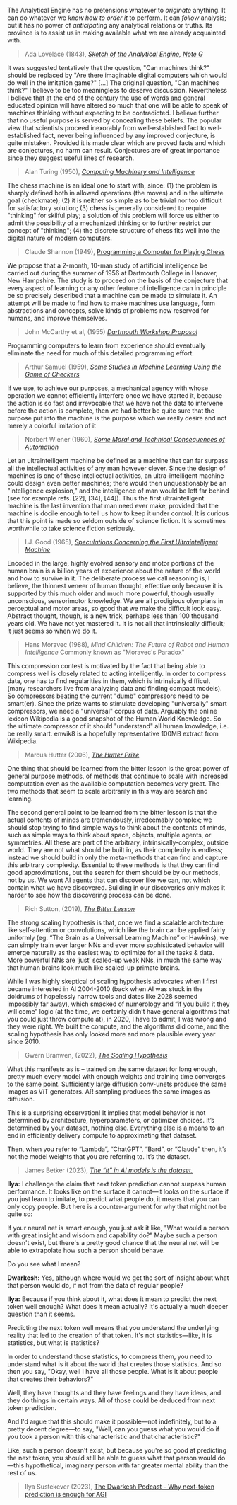 The Analytical Engine has no pretensions whatever to *originate* anything. It can do whatever we *know how to order it* to perform. It can *follow* analysis; but it has no power of *anticipating* any analytical relations or truths. Its province is to assist us in making available what we are already acquainted with.
> Ada Lovelace (1843), [*Sketch of the Analytical Engine, Note G*](https://web.archive.org/web/20250530031527/https://www.fourmilab.ch/babbage/sketch.html#:~:text=A.%20A.%20L.-,Note%20G,-It%20is%20desirable)


It was suggested tentatively that the question, "Can machines think?" should be replaced by "Are there imaginable digital computers which would do well in the imitation game?"
[...]
The original question, "Can machines think?" I believe to be too
meaningless to deserve discussion. Nevertheless I believe that at the end of the century
the use of words and general educated opinion will have altered so much that one will be
able to speak of machines thinking without expecting to be contradicted. I believe further
that no useful purpose is served by concealing these beliefs. The popular view that
scientists proceed inexorably from well-established fact to well-established fact, never
being influenced by any improved conjecture, is quite mistaken. Provided it is made clear
which are proved facts and which are conjectures, no harm can result. Conjectures are of
great importance since they suggest useful lines of research.
> Alan Turing (1950), [*Computing Machinery and Intelligence*](https://web.archive.org/web/20250530002831/https://courses.cs.umbc.edu/471/papers/turing.pdf)


The chess machine is an ideal one to start with, since: (1) the problem is sharply defined
both in allowed operations (the moves) and in the ultimate goal (checkmate); (2) it is
neither so simple as to be trivial nor too difficult for satisfactory solution; (3) chess is
generally considered to require "thinking" for skilful play; a solution of this problem will
force us either to admit the possibility of a mechanized thinking or to further restrict our
concept of "thinking"; (4) the discrete structure of chess fits well into the digital nature of
modern computers.
> Claude Shannon (1949), [Programming a Computer for Playing Chess](https://web.archive.org/web/20250519075435/https://vision.unipv.it/IA1/ProgrammingaComputerforPlayingChess.pdf)


We propose that a 2-month, 10-man study of artificial intelligence be carried out during the summer of 1956 at Dartmouth College in Hanover, New Hampshire. The study is to proceed on the basis of the conjecture that every aspect of learning or any other feature of intelligence can in principle be so precisely described that a machine can be made to simulate it. An attempt will be made to find how to make machines use language, form abstractions and concepts, solve kinds of problems now reserved for humans, and improve themselves.
> John McCarthy et al, (1955) [*Dartmouth Workshop Proposal*](https://web.archive.org/web/20250528124924/https://raysolomonoff.com/dartmouth/boxa/dart564props.pdf)


Programming computers to learn from experience should eventually eliminate the need for much of this detailed programming effort.
> Arthur Samuel (1959), [*Some Studies in Machine Learning Using the Game of Checkers*](https://web.archive.org/web/20250328090837/https://people.csail.mit.edu/brooks/idocs/Samuel.pdf)


 If we
 use, to achieve our purposes, a mechanical agency with whose operation
 we cannot efficiently interfere once we
 have started it, because the action is so
 fast and irrevocable that we have not
 the data to intervene before the action
 is complete, then we had better be
 quite sure that the purpose put into the
 machine is the purpose which we really
 desire and not merely a colorful imitation of it
> Norbert Wiener (1960), [*Some Moral and Technical Consequences of Automation*](https://web.archive.org/web/20250000000000*/https://www.cs.umd.edu/users/gasarch/BLOGPAPERS/moral.pdf)


Let an ultraintelligent machine be defined as a machine that can far surpass all the intellectual activities of any man however clever. Since the design of machines is one of these intellectual activities, an ultra-intelligent machine could design even better machines; there would then unquestionably be an "intelligence explosion," and the intelligence of man would be left far behind (see for example refs. [22], [34], [44]). Thus the first ultraintelligent machine is the last invention that man need ever make, provided that the machine is docile enough to tell us how to keep it under control. It is curious that this point is made so seldom outside of science fiction. It is sometimes worthwhile to take science fiction seriously.
> I.J. Good (1965), [*Speculations Concerning the First Ultraintelligent Machine*](https://web.archive.org/web/20010527181244/http://www.aeiveos.com/~bradbury/Authors/Computing/Good-IJ/SCtFUM.html)


Encoded in the large, highly evolved sensory and motor portions of the human brain is a billion years of experience about the nature of the world and how to survive in it. The deliberate process we call reasoning is, I believe, the thinnest veneer of human thought, effective only because it is supported by this much older and much more powerful, though usually unconscious, sensorimotor knowledge. We are all prodigious olympians in perceptual and motor areas, so good that we make the difficult look easy. Abstract thought, though, is a new trick, perhaps less than 100 thousand years old. We have not yet mastered it. It is not all that intrinsically difficult; it just seems so when we do it.
> Hans Moravec (1988), *Mind Children: The Future of Robot and Human Intelligence*
> Commonly known as "Moravec's Paradox"


This compression contest is motivated by the fact that being able to compress well is closely related to acting intelligently. In order to compress data, one has to find regularities in them, which is intrinsically difficult (many researchers live from analyzing data and finding compact models). So compressors beating the current "dumb" compressors need to be smart(er). Since the prize wants to stimulate developing "universally" smart compressors, we need a "universal" corpus of data. Arguably the online lexicon Wikipedia is a good snapshot of the Human World Knowledge. So the ultimate compressor of it should "understand" all human knowledge, i.e. be really smart. enwik8 is a hopefully representative 100MB extract from Wikipedia.
> Marcus Hutter (2006), [*The Hutter Prize*](https://web.archive.org/web/20060821073034/http://prize.hutter1.net/)


One thing that should be learned from the bitter lesson is the great power of general purpose methods, of methods that continue to scale with increased computation even as the available computation becomes very great. The two methods that seem to scale arbitrarily in this way are search and learning.

The second general point to be learned from the bitter lesson is that the actual contents of minds are tremendously, irredeemably complex; we should stop trying to find simple ways to think about the contents of minds, such as simple ways to think about space, objects, multiple agents, or symmetries. All these are part of the arbitrary, intrinsically-complex, outside world. They are not what should be built in, as their complexity is endless; instead we should build in only the meta-methods that can find and capture this arbitrary complexity. Essential to these methods is that they can find good approximations, but the search for them should be by our methods, not by us. We want AI agents that can discover like we can, not which contain what we have discovered. Building in our discoveries only makes it harder to see how the discovering process can be done.
> Rich Sutton, (2019), [*The Bitter Lesson*](https://web.archive.org/web/20250501195604/http://www.incompleteideas.net/IncIdeas/BitterLesson.html)


The strong scaling hypothesis is that, once we find a scalable architecture like self-attention or convolutions, which like the brain can be applied fairly uniformly (eg. “The Brain as a Universal Learning Machine”⁠ or Hawkins), we can simply train ever larger NNs and ever more sophisticated behavior will emerge naturally as the easiest way to optimize for all the tasks & data. More powerful NNs are ‘just’ scaled-up weak NNs, in much the same way that human brains look much like scaled-up primate brains⁠.
 
 While I was highly skeptical of scaling hypothesis advocates when I first became interested in AI 2004-2010 (back when AI was stuck in the doldrums of hopelessly narrow tools and dates like 2028 seemed impossibly far away), which smacked of numerology and “if you build it they will come” logic (at the time, we certainly didn’t have general algorithms that you could just throw compute at), in 2020, I have to admit, I was wrong and they were right. We built the compute, and the algorithms did come, and the scaling hypothesis has only looked more and more plausible every year since 2010.

> Gwern Branwen, (2022), [*The Scaling Hypothesis*](https://archive.is/F8fpB#scaling-hypothesis)


What this manifests as is – trained on the same dataset for long enough, pretty much every model with enough weights and training time converges to the same point. Sufficiently large diffusion conv-unets produce the same images as ViT generators. AR sampling produces the same images as diffusion.

This is a surprising observation! It implies that model behavior is not determined by architecture, hyperparameters, or optimizer choices. It’s determined by your dataset, nothing else. Everything else is a means to an end in efficiently delivery compute to approximating that dataset.

Then, when you refer to “Lambda”, “ChatGPT”, “Bard”, or “Claude” then, it’s not the model weights that you are referring to. It’s the dataset.
> James Betker (2023), [*The “it” in AI models is the dataset.*](https://web.archive.org/web/20250324194221/https://nonint.com/2023/06/10/the-it-in-ai-models-is-the-dataset/)



**Ilya:** I challenge the claim that next token prediction cannot surpass human performance. It looks like on the surface it cannot—it looks on the surface if you just learn to imitate, to predict what people do, it means that you can only copy people. But here is a counter-argument for why that might not be quite so:

If your neural net is smart enough, you just ask it like, "What would a person with great insight and wisdom and capability do?" Maybe such a person doesn't exist, but there's a pretty good chance that the neural net will be able to extrapolate how such a person should behave. 

Do you see what I mean?

**Dwarkesh:** Yes, although where would we get the sort of insight about what that person would do, if not from the data of regular people?

**Ilya:** Because if you think about it, what does it mean to predict the next token well enough? What does it mean actually? It's actually a much deeper question than it seems. 

Predicting the next token well means that you understand the underlying reality that led to the creation of that token. It's not statistics—like, it is statistics, but what is statistics? 

In order to understand those statistics, to compress them, you need to understand what is it about the world that creates those statistics. And so then you say, "Okay, well I have all those people. What is it about people that creates their behaviors?" 

Well, they have thoughts and they have feelings and they have ideas, and they do things in certain ways. All of those could be deduced from next token prediction. 

And I'd argue that this should make it possible—not indefinitely, but to a pretty decent degree—to say, "Well, can you guess what you would do if you took a person with this characteristic and that characteristic?" 

Like, such a person doesn't exist, but because you're so good at predicting the next token, you should still be able to guess what that person would do—this hypothetical, imaginary person with far greater mental ability than the rest of us.
> Ilya Sustekever (2023), [The Dwarkesh Podcast - Why next-token prediction is enough for AGI](https://www.youtube.com/watch?v=YEUclZdj_Sc)
